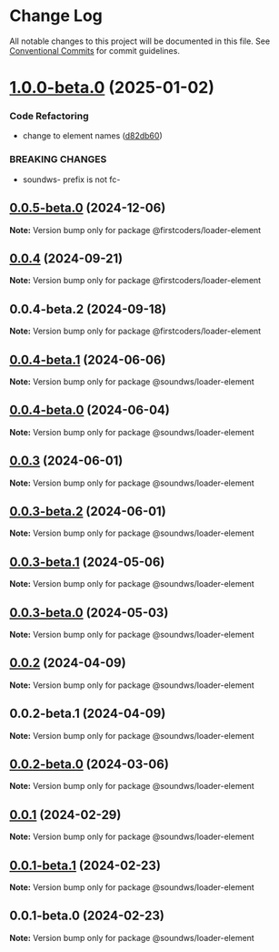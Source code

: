 # Change Log

All notable changes to this project will be documented in this file.
See [Conventional Commits](https://conventionalcommits.org) for commit guidelines.

# [1.0.0-beta.0](https://github.com/firstcoders/loader-element/compare/@firstcoders/loader-element@0.0.5-beta.0...@firstcoders/loader-element@1.0.0-beta.0) (2025-01-02)


### Code Refactoring

* change to element names ([d82db60](https://github.com/firstcoders/loader-element/commit/d82db60849a36ec518cb533a7aa9ba6d87423d51))


### BREAKING CHANGES

* soundws- prefix is not fc-





## [0.0.5-beta.0](https://github.com/firstcoders/loader-element/compare/@firstcoders/loader-element@0.0.4...@firstcoders/loader-element@0.0.5-beta.0) (2024-12-06)

**Note:** Version bump only for package @firstcoders/loader-element





## [0.0.4](https://github.com/firstcoders/loader-element/compare/@firstcoders/loader-element@0.0.4-beta.2...@firstcoders/loader-element@0.0.4) (2024-09-21)

**Note:** Version bump only for package @firstcoders/loader-element





## 0.0.4-beta.2 (2024-09-18)

**Note:** Version bump only for package @firstcoders/loader-element





## [0.0.4-beta.1](https://github.com/sound-ws/loader-element/compare/@soundws/loader-element@0.0.4-beta.0...@soundws/loader-element@0.0.4-beta.1) (2024-06-06)

**Note:** Version bump only for package @soundws/loader-element





## [0.0.4-beta.0](https://github.com/sound-ws/loader-element/compare/@soundws/loader-element@0.0.3...@soundws/loader-element@0.0.4-beta.0) (2024-06-04)

**Note:** Version bump only for package @soundws/loader-element





## [0.0.3](https://github.com/sound-ws/loader-element/compare/@soundws/loader-element@0.0.3-beta.2...@soundws/loader-element@0.0.3) (2024-06-01)

**Note:** Version bump only for package @soundws/loader-element





## [0.0.3-beta.2](https://github.com/sound-ws/loader-element/compare/@soundws/loader-element@0.0.3-beta.1...@soundws/loader-element@0.0.3-beta.2) (2024-06-01)

**Note:** Version bump only for package @soundws/loader-element





## [0.0.3-beta.1](https://github.com/sound-ws/loader-element/compare/@soundws/loader-element@0.0.3-beta.0...@soundws/loader-element@0.0.3-beta.1) (2024-05-06)

**Note:** Version bump only for package @soundws/loader-element





## [0.0.3-beta.0](https://github.com/sound-ws/loader-element/compare/@soundws/loader-element@0.0.2...@soundws/loader-element@0.0.3-beta.0) (2024-05-03)

**Note:** Version bump only for package @soundws/loader-element





## [0.0.2](https://github.com/sound-ws/loader-element/compare/@soundws/loader-element@0.0.2-beta.1...@soundws/loader-element@0.0.2) (2024-04-09)

**Note:** Version bump only for package @soundws/loader-element





## 0.0.2-beta.1 (2024-04-09)

**Note:** Version bump only for package @soundws/loader-element





## [0.0.2-beta.0](https://github.com/sound-ws/loader-element/compare/@soundws/loader-element@0.0.1...@soundws/loader-element@0.0.2-beta.0) (2024-03-06)

**Note:** Version bump only for package @soundws/loader-element





## [0.0.1](https://github.com/sound-ws/loader-element/compare/@soundws/loader-element@0.0.1-beta.1...@soundws/loader-element@0.0.1) (2024-02-29)

**Note:** Version bump only for package @soundws/loader-element





## [0.0.1-beta.1](https://github.com/sound-ws/loader-element/compare/@soundws/loader-element@0.0.1-beta.0...@soundws/loader-element@0.0.1-beta.1) (2024-02-23)

**Note:** Version bump only for package @soundws/loader-element





## 0.0.1-beta.0 (2024-02-23)

**Note:** Version bump only for package @soundws/loader-element
